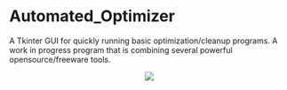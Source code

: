 # Automated_Optimizer

A Tkinter GUI for quickly running basic optimization/cleanup programs.
A work in progress program that is combining several powerful opensource/freeware tools.<br>
<p align="center">
<img src='http://s16.postimg.org/gxucqw6k5/Untitled.png'>
</center>
